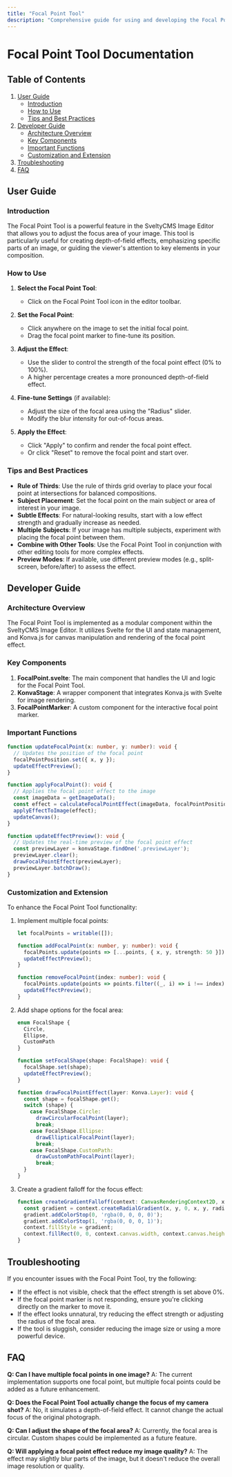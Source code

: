 ```yaml
---
title: "Focal Point Tool"
description: "Comprehensive guide for using and developing the Focal Point Tool in SveltyCMS Image Editor"
---
```


# Focal Point Tool Documentation

## Table of Contents

1. [User Guide](#user-guide)
   - [Introduction](#introduction)
   - [How to Use](#how-to-use)
   - [Tips and Best Practices](#tips-and-best-practices)
2. [Developer Guide](#developer-guide)
   - [Architecture Overview](#architecture-overview)
   - [Key Components](#key-components)
   - [Important Functions](#important-functions)
   - [Customization and Extension](#customization-and-extension)
3. [Troubleshooting](#troubleshooting)
4. [FAQ](#faq)

## User Guide

### Introduction

The Focal Point Tool is a powerful feature in the SveltyCMS Image Editor that allows you to adjust the focus area of your image. This tool is particularly useful for creating depth-of-field effects, emphasizing specific parts of an image, or guiding the viewer's attention to key elements in your composition.

### How to Use

1. **Select the Focal Point Tool**: 
   - Click on the Focal Point Tool icon in the editor toolbar.

2. **Set the Focal Point**:
   - Click anywhere on the image to set the initial focal point.
   - Drag the focal point marker to fine-tune its position.

3. **Adjust the Effect**:
   - Use the slider to control the strength of the focal point effect (0% to 100%).
   - A higher percentage creates a more pronounced depth-of-field effect.

4. **Fine-tune Settings** (if available):
   - Adjust the size of the focal area using the "Radius" slider.
   - Modify the blur intensity for out-of-focus areas.

5. **Apply the Effect**:
   - Click "Apply" to confirm and render the focal point effect.
   - Or click "Reset" to remove the focal point and start over.

### Tips and Best Practices

- **Rule of Thirds**: Use the rule of thirds grid overlay to place your focal point at intersections for balanced compositions.
- **Subject Placement**: Set the focal point on the main subject or area of interest in your image.
- **Subtle Effects**: For natural-looking results, start with a low effect strength and gradually increase as needed.
- **Multiple Subjects**: If your image has multiple subjects, experiment with placing the focal point between them.
- **Combine with Other Tools**: Use the Focal Point Tool in conjunction with other editing tools for more complex effects.
- **Preview Modes**: If available, use different preview modes (e.g., split-screen, before/after) to assess the effect.

## Developer Guide

### Architecture Overview

The Focal Point Tool is implemented as a modular component within the SveltyCMS Image Editor. It utilizes Svelte for the UI and state management, and Konva.js for canvas manipulation and rendering of the focal point effect.

### Key Components

1. **FocalPoint.svelte**: The main component that handles the UI and logic for the Focal Point Tool.
2. **KonvaStage**: A wrapper component that integrates Konva.js with Svelte for image rendering.
3. **FocalPointMarker**: A custom component for the interactive focal point marker.

### Important Functions

```typescript
function updateFocalPoint(x: number, y: number): void {
  // Updates the position of the focal point
  focalPointPosition.set({ x, y });
  updateEffectPreview();
}

function applyFocalPoint(): void {
  // Applies the focal point effect to the image
  const imageData = getImageData();
  const effect = calculateFocalPointEffect(imageData, focalPointPosition.get(), effectStrength.get());
  applyEffectToImage(effect);
  updateCanvas();
}

function updateEffectPreview(): void {
  // Updates the real-time preview of the focal point effect
  const previewLayer = konvaStage.findOne('.previewLayer');
  previewLayer.clear();
  drawFocalPointEffect(previewLayer);
  previewLayer.batchDraw();
}
```

### Customization and Extension

To enhance the Focal Point Tool functionality:

1. Implement multiple focal points:
   ```typescript
   let focalPoints = writable([]);

   function addFocalPoint(x: number, y: number): void {
     focalPoints.update(points => [...points, { x, y, strength: 50 }]);
     updateEffectPreview();
   }

   function removeFocalPoint(index: number): void {
     focalPoints.update(points => points.filter((_, i) => i !== index));
     updateEffectPreview();
   }
   ```

2. Add shape options for the focal area:
   ```typescript
   enum FocalShape {
     Circle,
     Ellipse,
     CustomPath
   }

   function setFocalShape(shape: FocalShape): void {
     focalShape.set(shape);
     updateEffectPreview();
   }

   function drawFocalPointEffect(layer: Konva.Layer): void {
     const shape = focalShape.get();
     switch (shape) {
       case FocalShape.Circle:
         drawCircularFocalPoint(layer);
         break;
       case FocalShape.Ellipse:
         drawEllipticalFocalPoint(layer);
         break;
       case FocalShape.CustomPath:
         drawCustomPathFocalPoint(layer);
         break;
     }
   }
   ```

3. Create a gradient falloff for the focus effect:
   ```typescript
   function createGradientFalloff(context: CanvasRenderingContext2D, x: number, y: number, radius: number): void {
     const gradient = context.createRadialGradient(x, y, 0, x, y, radius);
     gradient.addColorStop(0, 'rgba(0, 0, 0, 0)');
     gradient.addColorStop(1, 'rgba(0, 0, 0, 1)');
     context.fillStyle = gradient;
     context.fillRect(0, 0, context.canvas.width, context.canvas.height);
   }
   ```

## Troubleshooting

If you encounter issues with the Focal Point Tool, try the following:

- If the effect is not visible, check that the effect strength is set above 0%.
- If the focal point marker is not responding, ensure you're clicking directly on the marker to move it.
- If the effect looks unnatural, try reducing the effect strength or adjusting the radius of the focal area.
- If the tool is sluggish, consider reducing the image size or using a more powerful device.

## FAQ

**Q: Can I have multiple focal points in one image?**
A: The current implementation supports one focal point, but multiple focal points could be added as a future enhancement.

**Q: Does the Focal Point Tool actually change the focus of my camera shot?**
A: No, it simulates a depth-of-field effect. It cannot change the actual focus of the original photograph.

**Q: Can I adjust the shape of the focal area?**
A: Currently, the focal area is circular. Custom shapes could be implemented as a future feature.

**Q: Will applying a focal point effect reduce my image quality?**
A: The effect may slightly blur parts of the image, but it doesn't reduce the overall image resolution or quality.
